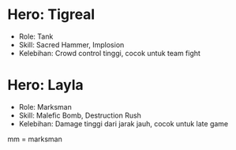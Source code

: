 # Hero: Tigreal
- Role: Tank
- Skill: Sacred Hammer, Implosion
- Kelebihan: Crowd control tinggi, cocok untuk team fight

# Hero: Layla

- Role: Marksman
- Skill: Malefic Bomb, Destruction Rush
- Kelebihan: Damage tinggi dari jarak jauh, cocok untuk late game

mm = marksman
